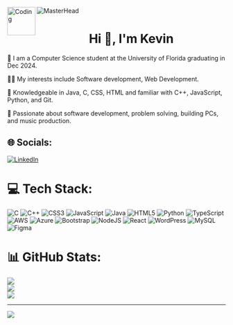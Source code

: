 ![MasterHead](https://im4.ezgif.com/tmp/ezgif-4-56cee27940.gif)
<img align="left" alt="Coding" width="65" src="https://user-images.githubusercontent.com/74038190/241763891-7bb1e704-6026-48f9-8435-2f4d40101348.gif"><h1 align="center">Hi 👋, I'm Kevin</h1>


🔭 I am a Computer Science student at the University of Florida graduating in Dec 2024.

👨‍💻 My interests include Software development, Web Development.

🐍 Knowledgeable in Java, C, CSS, HTML and familiar with C++, JavaScript, Python, and Git.

💞️ Passionate about software development, problem solving, building PCs, and music production.

## 🌐 Socials:
[![LinkedIn](https://img.shields.io/badge/LinkedIn-%230077B5.svg?logo=linkedin&logoColor=white)](https://linkedin.com/in/kevin-estrella-0351a9132) 

# 💻 Tech Stack:
![C](https://img.shields.io/badge/c-%2300599C.svg?style=flat-square&logo=c&logoColor=white) ![C++](https://img.shields.io/badge/c++-%2300599C.svg?style=flat-square&logo=c%2B%2B&logoColor=white) ![CSS3](https://img.shields.io/badge/css3-%231572B6.svg?style=flat-square&logo=css3&logoColor=white) ![JavaScript](https://img.shields.io/badge/javascript-%23323330.svg?style=flat-square&logo=javascript&logoColor=%23F7DF1E) ![Java](https://img.shields.io/badge/java-%23ED8B00.svg?style=flat-square&logo=openjdk&logoColor=white) ![HTML5](https://img.shields.io/badge/html5-%23E34F26.svg?style=flat-square&logo=html5&logoColor=white) ![Python](https://img.shields.io/badge/python-3670A0?style=flat-square&logo=python&logoColor=ffdd54) ![TypeScript](https://img.shields.io/badge/typescript-%23007ACC.svg?style=flat-square&logo=typescript&logoColor=white) ![AWS](https://img.shields.io/badge/AWS-%23FF9900.svg?style=flat-square&logo=amazon-aws&logoColor=white) ![Azure](https://img.shields.io/badge/azure-%230072C6.svg?style=flat-square&logo=microsoftazure&logoColor=white) ![Bootstrap](https://img.shields.io/badge/bootstrap-%238511FA.svg?style=flat-square&logo=bootstrap&logoColor=white) ![NodeJS](https://img.shields.io/badge/node.js-6DA55F?style=flat-square&logo=node.js&logoColor=white) ![React](https://img.shields.io/badge/react-%2320232a.svg?style=flat-square&logo=react&logoColor=%2361DAFB) ![WordPress](https://img.shields.io/badge/WordPress-%23117AC9.svg?style=flat-square&logo=WordPress&logoColor=white) ![MySQL](https://img.shields.io/badge/mysql-%2300000f.svg?style=flat-square&logo=mysql&logoColor=white) ![Figma](https://img.shields.io/badge/figma-%23F24E1E.svg?style=flat-square&logo=figma&logoColor=white)
# 📊 GitHub Stats:
![](https://github-readme-stats.vercel.app/api?username=Kstrella&theme=midnight-purple&hide_border=false&include_all_commits=true&count_private=true&rank_icon=github)<br/>
![](https://github-readme-streak-stats.herokuapp.com/?user=Kstrella&theme=midnight-purple&hide_border=false)<br/>
![](https://github-readme-stats.vercel.app/api/top-langs/?username=Kstrella&theme=midnight-purple&hide_border=false&include_all_commits=true&count_private=true&layout=compact)

---
[![](https://visitcount.itsvg.in/api?id=Kstrella&icon=5&color=6)](https://visitcount.itsvg.in)

